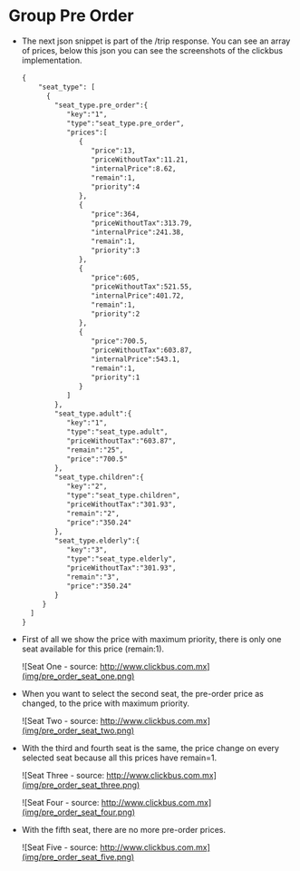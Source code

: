 # Group Pre Order

- The next json snippet is part of the /trip response. You can see an array of prices, below this json you can see the screenshots of the clickbus implementation.

      {
          "seat_type": [  
            {  
              "seat_type.pre_order":{  
                 "key":"1",
                 "type":"seat_type.pre_order",
                 "prices":[  
                    {  
                       "price":13,
                       "priceWithoutTax":11.21,
                       "internalPrice":8.62,
                       "remain":1,
                       "priority":4
                    },
                    {  
                       "price":364,
                       "priceWithoutTax":313.79,
                       "internalPrice":241.38,
                       "remain":1,
                       "priority":3
                    },
                    {  
                       "price":605,
                       "priceWithoutTax":521.55,
                       "internalPrice":401.72,
                       "remain":1,
                       "priority":2
                    },
                    {  
                       "price":700.5,
                       "priceWithoutTax":603.87,
                       "internalPrice":543.1,
                       "remain":1,
                       "priority":1
                    }
                 ]
              },
              "seat_type.adult":{  
                 "key":"1",
                 "type":"seat_type.adult",
                 "priceWithoutTax":"603.87",
                 "remain":"25",
                 "price":"700.5"
              },
              "seat_type.children":{  
                 "key":"2",
                 "type":"seat_type.children",
                 "priceWithoutTax":"301.93",
                 "remain":"2",
                 "price":"350.24"
              },
              "seat_type.elderly":{  
                 "key":"3",
                 "type":"seat_type.elderly",
                 "priceWithoutTax":"301.93",
                 "remain":"3",
                 "price":"350.24"
              }
           }
        ]
      }

- First of all we show the price with maximum priority, there is only one seat available for this price (remain:1).

    ![Seat One - source: http://www.clickbus.com.mx](img/pre_order_seat_one.png)


- When you want to select the second seat, the pre-order price as changed, to the price with maximum priority.

    ![Seat Two - source: http://www.clickbus.com.mx](img/pre_order_seat_two.png)


- With the third and fourth seat is the same, the price change on every selected seat because all this prices have remain=1.

    ![Seat Three - source: http://www.clickbus.com.mx](img/pre_order_seat_three.png)

    ![Seat Four - source: http://www.clickbus.com.mx](img/pre_order_seat_four.png)


- With the fifth seat, there are no more pre-order prices.

    ![Seat Five - source: http://www.clickbus.com.mx](img/pre_order_seat_five.png)